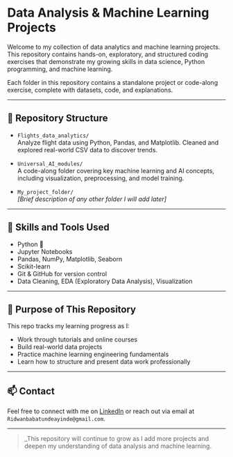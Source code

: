# Data Analysis & Machine Learning Projects

Welcome to my collection of data analytics and machine learning projects.  
This repository contains hands-on, exploratory, and structured coding exercises that demonstrate
my growing skills in data science, Python programming, and machine learning.

Each folder in this repository contains a standalone project or code-along exercise, complete with
datasets, code, and explanations.

---

## 📁 Repository Structure

- `Flights_data_analytics/`  
  Analyze flight data using Python, Pandas, and Matplotlib. Cleaned and explored real-world CSV data
  to discover trends.

- `Universal_AI_modules/`  
  A code-along folder covering key machine learning and AI concepts, including visualization,
  preprocessing, and model training.

- `My_project_folder/`  
  _[Brief description of any other folder I will add later]_

---

## 🚀 Skills and Tools Used

- Python 🐍
- Jupyter Notebooks
- Pandas, NumPy, Matplotlib, Seaborn
- Scikit-learn
- Git & GitHub for version control
- Data Cleaning, EDA (Exploratory Data Analysis), Visualization

---

## 🧠 Purpose of This Repository

This repo tracks my learning progress as I:

- Work through tutorials and online courses
- Build real-world data projects
- Practice machine learning engineering fundamentals
- Learn how to structure and present data work professionally

---

## 📫 Contact

Feel free to connect with me on [LinkedIn](https://www.linkedin.com/in/ridwanayinde/) or
reach out via email at `Ridwanbabatundeayinde@gmail.com`.

---

> _This repository will continue to grow as I add more projects and deepen my understanding
of data analysis and machine learning.
